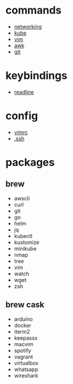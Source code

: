 # commands

 - [networking](networking/README.md)
 - [kube](kube/README.md)
 - [vim](vim/README.md)
 - [awk](awk/README.md)
 - [git](git/README.md)

# keybindings

 - [readline](readline/README.md)

# config

 - [vimrc](vim/.vimrc)
 - [.ssh](ssh/config)

# packages

## brew
 - awscli
 - curl
 - git
 - go
 - helm
 - jq
 - kubectl
 - kustomize
 - minikube
 - nmap
 - tree
 - vim
 - watch
 - wget
 - zsh
 
## brew cask
 - arduino
 - docker
 - iterm2
 - keepassx
 - macvim
 - spotify
 - vagrant
 - virtualbox
 - whatsapp
 - wireshark
